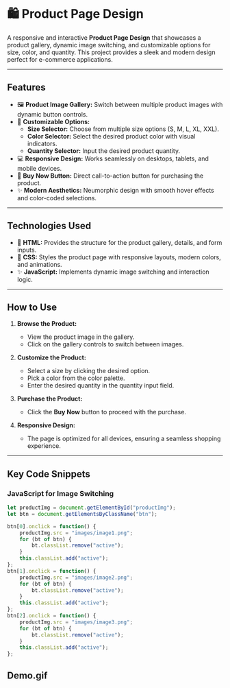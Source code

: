# 🛍️ Product Page Design

A responsive and interactive **Product Page Design** that showcases a product gallery, dynamic image switching, and customizable options for size, color, and quantity. This project provides a sleek and modern design perfect for e-commerce applications.

---

## Features
- 🖼️ **Product Image Gallery:** Switch between multiple product images with dynamic button controls.
- 🎨 **Customizable Options:**
  - **Size Selector:** Choose from multiple size options (S, M, L, XL, XXL).
  - **Color Selector:** Select the desired product color with visual indicators.
  - **Quantity Selector:** Input the desired product quantity.
- 💻 **Responsive Design:** Works seamlessly on desktops, tablets, and mobile devices.
- 🛒 **Buy Now Button:** Direct call-to-action button for purchasing the product.
- ✨ **Modern Aesthetics:** Neumorphic design with smooth hover effects and color-coded selections.

---

## Technologies Used
- 🎨 **HTML:** Provides the structure for the product gallery, details, and form inputs.
- 🎨 **CSS:** Styles the product page with responsive layouts, modern colors, and animations.
- ✨ **JavaScript:** Implements dynamic image switching and interaction logic.

---

## How to Use

1. **Browse the Product:**
   - View the product image in the gallery.
   - Click on the gallery controls to switch between images.

2. **Customize the Product:**
   - Select a size by clicking the desired option.
   - Pick a color from the color palette.
   - Enter the desired quantity in the quantity input field.

3. **Purchase the Product:**
   - Click the **Buy Now** button to proceed with the purchase.

4. **Responsive Design:**
   - The page is optimized for all devices, ensuring a seamless shopping experience.

---

## Key Code Snippets

### JavaScript for Image Switching
```javascript
let productImg = document.getElementById("productImg");
let btn = document.getElementsByClassName("btn");

btn[0].onclick = function() {
    productImg.src = "images/image1.png";
    for (bt of btn) {
        bt.classList.remove("active");
    }
    this.classList.add("active");
};
btn[1].onclick = function() {
    productImg.src = "images/image2.png";
    for (bt of btn) {
        bt.classList.remove("active");
    }
    this.classList.add("active");
};
btn[2].onclick = function() {
    productImg.src = "images/image3.png";
    for (bt of btn) {
        bt.classList.remove("active");
    }
    this.classList.add("active");
};
```
## Demo.gif

